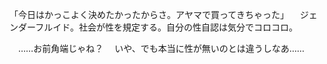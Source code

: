 「今日はかっこよく決めたかったからさ。アヤマで買ってきちゃった」
　ジェンダーフルイド。社会が性を規定する。自分の性自認は気分でコロコロ。
　


　……お前角端じゃね？
　いや、でも本当に性が無いのとは違うしなあ……